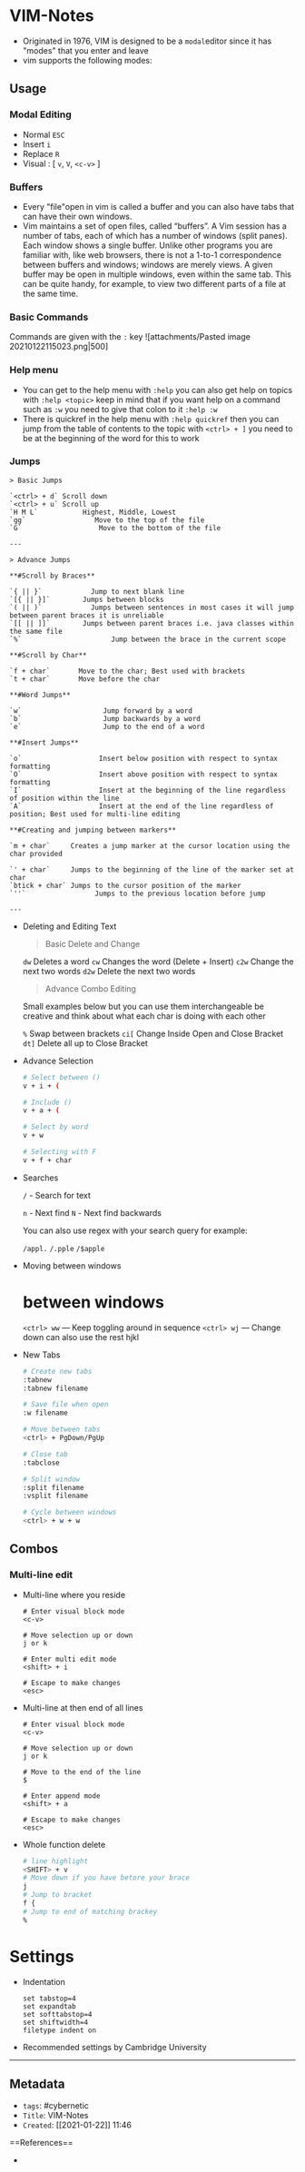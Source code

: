 # VIM-Notes
- Originated in 1976, VIM is designed to be a `modal`editor since it has "modes" that you enter and leave
- vim supports the following modes:

## Usage
### Modal Editing
- Normal `ESC`
- Insert `i`
- Replace `R`
- Visual : [ `v`, `V`, `<c-v>` ]

### Buffers
- Every "file"open in vim is called a buffer and you can also have tabs that can have their own windows.
- Vim maintains a set of open files, called “buffers”. A Vim session has a number of tabs, each of which has a number of windows (split panes). Each window shows a single buffer. Unlike other programs you are familiar with, like web browsers, there is not a 1-to-1 correspondence between buffers and windows; windows are merely views. A given buffer may be open in multiple windows, even within the same tab. This can be quite handy, for example, to view two different parts of a file at the same time.

### Basic Commands
Commands are given with the `:` key
![attachments/Pasted image 20210122115023.png|500]

### Help menu
- You can get to the help menu with `:help` you can also get help on topics with `:help <topic>` keep in mind that if you want help on a command such as `:w` you need to give that colon to it `:help :w`
- There is quickref in the help menu with `:help quickref` then you can jump from the table of contents to the topic with `<ctrl> + ]` you need to be at the beginning of the word for this to work


### Jumps

    > Basic Jumps

    `<ctrl> + d` Scroll down
    `<ctrl> + u` Scroll up
    `H M L`           Highest, Middle, Lowest
    `gg`                 Move to the top of the file
    `G`                   Move to the bottom of the file

    ---

    > Advance Jumps

    **#Scroll by Braces**

    `{ || }`            Jump to next blank line
    `[{ || }]`        Jumps between blocks
    `( || )`            Jumps between sentences in most cases it will jump between parent braces it is unreliable 
    `[[ || ]]`        Jumps between parent braces i.e. java classes within the same file
    `%`                      Jump between the brace in the current scope

    **#Scroll by Char**

    `f + char`       Move to the char; Best used with brackets
    `t + char`       Move before the char

    **#Word Jumps** 

    `w`                    Jump forward by a word
    `b`                    Jump backwards by a word
    `e`                    Jump to the end of a word

    **#Insert Jumps**

    `o`                   Insert below position with respect to syntax formatting
    `O`                   Insert above position with respect to syntax formatting
    `I`                   Insert at the beginning of the line regardless of position within the line
    `A`                   Insert at the end of the line regardless of position; Best used for multi-line editing

    **#Creating and jumping between markers**

    `m + char`     Creates a jump marker at the cursor location using the char provided

    `' + char`     Jumps to the beginning of the line of the marker set at char
    `btick + char` Jumps to the cursor position of the marker
    `''`                 Jumps to the previous location before jump

    ---

- Deleting and Editing Text

    > Basic Delete and Change

    `dw`         Deletes a word
    `cw`         Changes the word (Delete + Insert)
    `c2w`       Change the next two words
    `d2w`       Delete the next two words

    > Advance Combo Editing

    Small examples below but you can use them interchangeable be creative and think about what each char is doing with each other

    `%`           Swap between brackets
    `ci[`       Change Inside Open and Close Bracket
    `dt]`       Delete all up to Close Bracket

- Advance Selection

    ```bash
    # Select between ()
    v + i + (

    # Include ()
    v + a + (

    # Select by word
    v + w

    # Selecting with F
    v + f + char
    ```

- Searches

    `/`  - Search for text 

    `n`  - Next find
    `N` - Next find backwards

    You can also use regex with your search query for example:

    `/appl.`
    `/.pple`
    `/$apple`

- Moving between windows

    # between windows
    `<ctrl> ww`  — Keep toggling around in sequence
    `<ctrl> wj`  — Change down can also use the rest hjkl

- New Tabs

    ```bash
    # Create new tabs
    :tabnew 
    :tabnew filename

    # Save file when open
    :w filename

    # Move between tabs
    <ctrl> + PgDown/PgUp

    # Close tab
    :tabclose

    # Split window
    :split filename
    :vsplit filename

    # Cycle between windows
    <ctrl> + w + w
    ```

## Combos

### Multi-line edit

- Multi-line where you reside

    ```
    # Enter visual block mode
    <c-v>

    # Move selection up or down
    j or k

    # Enter multi edit mode
    <shift> + i

    # Escape to make changes
    <esc>
    ```

- Multi-line at then end of all lines

    ```
    # Enter visual block mode
    <c-v>

    # Move selection up or down
    j or k

    # Move to the end of the line
    $

    # Enter append mode
    <shift> + a

    # Escape to make changes
    <esc>
    ```

- Whole function delete

    ```bash
    # line highlight
    <SHIFT> + v
    # Move down if you have betore your brace
    j
    # Jump to bracket
    f {
    # Jump to end of matching brackey
    %
    ```

# Settings

- Indentation

    ```
    set tabstop=4
    set expandtab
    set softtabstop=4
    set shiftwidth=4
    filetype indent on
    ```

- Recommended settings by Cambridge University



---
## Metadata
- `tags`: #cybernetic
- `Title`: VIM-Notes
- `Created`: [[2021-01-22]] 11:46

==References==
- []()